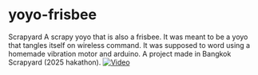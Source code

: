# yoyo-frisbee
Scrapyard
A scrapy yoyo that is also a frisbee.
It was meant to be a yoyo that tangles itself on wireless command.
It was supposed to word using a homemade vibration motor and arduino.
A project made in Bangkok Scrapyard (2025 hakathon).
[![Video](https://img.youtube.com/vi/r00zHAPKV5Q/0.jpg)](https://youtube.com/shorts/r00zHAPKV5Q)
